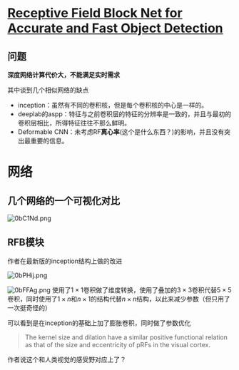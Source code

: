 # [Receptive Field Block Net for Accurate and Fast Object Detection](https://arxiv.org/abs/1711.07767)

## 问题

**深度网络计算代价大，不能满足实时需求**

其中谈到几个相似网络的缺点

- inception：虽然有不同的卷积核，但是每个卷积核的中心是一样的。
- deeplab的aspp：特征与之前卷积层的特征的分辨率是一致的，并且与最初的卷积层相比，所得特征往往不那么鲜明。
- Deformable CNN：未考虑RF**离心率**(这个是什么东西？)的影响，并且没有突出最重要的信息。

# 网络

## 几个网络的一个可视化对比

![0bC1Nd.png](https://s1.ax1x.com/2020/10/16/0bC1Nd.png)

## RFB模块



作者在最新版的inception结构上做的改进


![0bPHij.png](https://s1.ax1x.com/2020/10/16/0bPHij.png)

![0bFFAg.png](https://s1.ax1x.com/2020/10/16/0bFFAg.png)
使用了$1\times1$卷积做了维度转换，使用了叠加的$3\times3$卷积代替$5\times5$卷积，同时使用了$1\times n$和$n\times1$的结构代替$n \times n$结构，以此来减少参数（但只用了一次挺奇怪的）

可以看到是在inception的基础上加了膨胀卷积，同时做了参数优化

>The kernel size and dilation have a similar positive functional relation as that of the size and eccentricity of pRFs in the visual cortex.

作者说这个和人类视觉的感受野对应上了？
